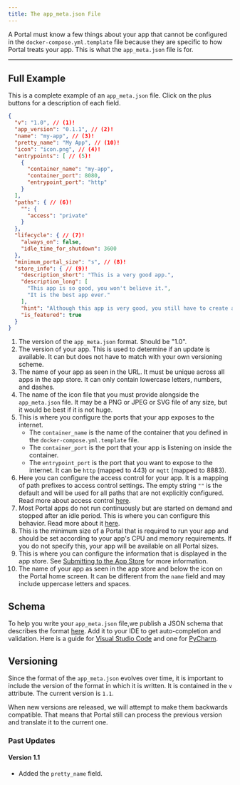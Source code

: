 ```yaml
---
title: The app_meta.json File
---
```


A Portal must know a few things about your app that cannot be configured in the `docker-compose.yml.template` file
because they are specific to how Portal treats your app.
This is what the `app_meta.json` file is for.

---

## Full Example

This is a complete example of an `app_meta.json` file.
Click on the plus buttons for a description of each field.

```json
{
  "v": "1.0", // (1)!
  "app_version": "0.1.1", // (2)!
  "name": "my-app", // (3)!
  "pretty_name": "My App", // (10)!
  "icon": "icon.png", // (4)!
  "entrypoints": [ // (5)!
    {
      "container_name": "my-app",
      "container_port": 8080,
      "entrypoint_port": "http"
    }
  ],
  "paths": { // (6)!
    "": {
      "access": "private"
    }
  },
  "lifecycle": { // (7)!
    "always_on": false,
    "idle_time_for_shutdown": 3600
  },
  "minimum_portal_size": "s", // (8)!
  "store_info": { // (9)!
    "description_short": "This is a very good app.",
    "description_long": [
      "This app is so good, you won't believe it.",
      "It is the best app ever."
    ],
    "hint": "Although this app is very good, you still have to create an account to use it.",
    "is_featured": true
  }
}
```

1. The version of the `app_meta.json` format. Should be "1.0".
2. The version of your app. This is used to determine if an update is available.
    It can but does not have to match with your own versioning scheme.
3. The name of your app as seen in the URL.
    It must be unique across all apps in the app store.
    It can only contain lowercase letters, numbers, and dashes.
4. The name of the icon file that you must provide alongside the `app_meta.json` file.
    It may be a PNG or JPEG or SVG file of any size, but it would be best if it is not huge.
5. This is where you configure the ports that your app exposes to the internet.
    * The `container_name` is the name of the container that you defined in the `docker-compose.yml.template` file.
    * The `container_port` is the port that your app is listening on inside the container.
    * The `entrypoint_port` is the port that you want to expose to the internet.
        It can be `http` (mapped to 443) or `mqtt` (mapped to 8883).
6. Here you can configure the access control for your app.
    It is a mapping of path prefixes to access control settings.
    The empty string `""` is the default and will be used for all paths that are not explicitly configured.
    Read more about access control [here](routing_and_ac.md).
7. Most Portal apps do not run continuously but are started on demand and stopped after an idle period.
    This is where you can configure this behavior. Read more about it [here](lifecycle.md).
8. This is the minimum size of a Portal that is required to run your app 
    and should be set according to your app's CPU and memory requirements.
    If you do not specify this, your app will be available on all Portal sizes.
9. This is where you can configure the information that is displayed in the app store.
    See [Submitting to the App Store](submitting.md) for more information.
10. The name of your app as seen in the app store and below the icon on the Portal home screen.
    It can be different from the `name` field and may include uppercase letters and spaces.

## Schema

To help you write your `app_meta.json` file,we publish a JSON schema that describes the format 
[here](https://storageaccountportab0da.blob.core.windows.net/json-schema/0-21-0/schema_app_meta_1.0.json).
Add it to your IDE to get auto-completion and validation.
Here is a guide for [Visual Studio Code](https://code.visualstudio.com/docs/languages/json#_json-schemas-and-settings)
and one for [PyCharm](https://www.jetbrains.com/help/pycharm/json.html#ws_json_schema_add_custom).

## Versioning

Since the format of the `app_meta.json` evolves over time,
it is important to include the version of the format in which it is written.
It is contained in the `v` attribute.
The current version is `1.1`.

When new versions are released, we will attempt to make them backwards compatible.
That means that Portal still can process the previous version
and translate it to the current one.

### Past Updates

#### Version 1.1

* Added the `pretty_name` field.
